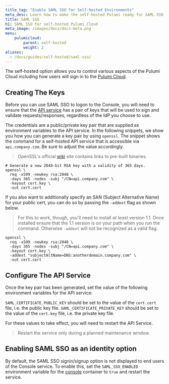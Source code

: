```yaml
---
title_tag: "Enable SAML SSO for Self-hosted Environments"
meta_desc: Learn how to make the self-hosted Pulumi ready for SAML SSO with any IdP. Self-hosting is available as part of the Enterprise Edition.
title: SAML SSO
h1: SAML SSO for self-hosted Pulumi Cloud
meta_image: /images/docs/docs-meta.png
menu:
    pulumicloud:
        parent: self-hosted
        weight: 2
aliases:
  - /docs/guides/self-hosted/saml-sso/
---
```


The self-hosted option allows you to control various aspects of the Pulumi Cloud including how users will sign in to the [Pulumi Cloud](/docs/pulumi-cloud/self-hosted/components/console/).

## Creating The Keys

Before you can use SAML SSO to logon to the Console, you will need to ensure that the [API service](/docs/pulumi-cloud/self-hosted/components/api/) has a pair of keys that will be used to sign
and validate requests/responses, regardless of the IdP you choose to use.

The credentials are a public/private key pair that are supplied as environment variables to the API service.
In the following snippets, we show you how you can generate a key pair by using `openssl`.
The snippet shows the command for a self-hosted API service that is accessible via `api.company.com`.
Be sure to adjust the value accordingly.

> OpenSSL's official [wiki](https://wiki.openssl.org/index.php/Binaries) site contains links to pre-built binaries.

```
# Generate a new 2048-bit RSA key with a validity of 365 days.
openssl \
  req -x509 -newkey rsa:2048 \
  -days 365 -nodes -subj "/CN=api.company.com" \
  -keyout cert.key \
  -out cert.cert
```

If you also want to additionally specify an SAN (Subject Alternative Name) for your public cert, you can do so by passing the `-addext` flag as shown below.

> For this to work, though, you'll need to install _at least_ version 1.1. Once installed ensure that the 1.1 version is on your path when you run the command.
> Otherwise `-addext` will not be recognized as a valid flag.

```
openssl \
  req -x509 -newkey rsa:2048 \
  -days 365 -nodes -subj "/CN=api.company.com" \
  -keyout cert.key \
  -addext "subjectAltName=DNS:anotherdomain.company.com" \
  -out cert.cert
```

## Configure The API Service

Once the key pair has been generated, set the value of the following environment variables for the API service:

`SAML_CERTIFICATE_PUBLIC_KEY` should be set to the value of the `cert.cert` file, i.e. the public key file.
`SAML_CERTIFICATE_PRIVATE_KEY` should be set to the value of the `cert.key` file, i.e. the private key file.

For these values to take effect, you will need to restart the API Service.

> Restart the service only during a planned maintenance window.

## Enabling SAML SSO as an identity option

By default, the SAML SSO signin/signup option is not displayed to end users of the Console service.
To enable this, set the `SAML_SSO_ENABLED` environment variable for the [console](/docs/pulumi-cloud/self-hosted/components/console/) container to `true`
and restart the service.
